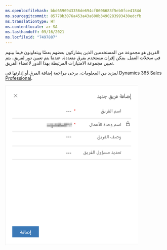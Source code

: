 ```yaml
---
ms.openlocfilehash: bbd6596943356de694cf0606683f5eb0fce4184d
ms.sourcegitcommit: 85778b3076a453a43a600b3490283993430edcfb
ms.translationtype: HT
ms.contentlocale: ar-SA
ms.lasthandoff: 09/16/2021
ms.locfileid: "7497887"
---
```

الفريق هو مجموعة من المستخدمين الذين يشاركون بعضهم بعضًا ويتعاونون فيما بينهم في سجلات العمل. يمكن إقران مستخدم بفرق متعددة. عندما يتم تعيين دور لفريق، يتم تعيين مجموعة الامتيازات المرتبطة بهذا الدور لأعضاء الفريق.

لمزيد من المعلومات، يرجى مراجعة [إضافة الفرق أو إدارتها في Dynamics 365 Sales Professional](/dynamics365/customer-engagement/sales-professional/manage-teams). 

![مربع الحوار "إضافة فريق جديد" مع الأعمدة المطلوبة "اسم الفريق" و"اسم وحدة العمل".](../media/05-add-new-team.png)
